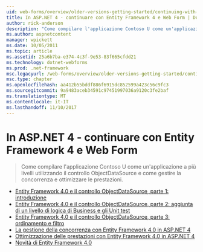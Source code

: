 ```yaml
---
uid: web-forms/overview/older-versions-getting-started/continuing-with-ef/index
title: In ASP.NET 4 - continuare con Entity Framework 4 e Web Form | Documenti Microsoft
author: rick-anderson
description: "Come compilare l'applicazione Contoso U come un'applicazione a più livelli utilizzando il controllo ObjectDataSource e come gestire la concorrenza e ottimizzare le prestazioni."
ms.author: aspnetcontent
manager: wpickett
ms.date: 10/05/2011
ms.topic: article
ms.assetid: 25a6b7ba-e374-4c3f-9e53-83f665cfdd21
ms.technology: dotnet-webforms
ms.prod: .net-framework
msc.legacyurl: /web-forms/overview/older-versions-getting-started/continuing-with-ef
msc.type: chapter
ms.openlocfilehash: aa412b55bddf886f6915dc852599a423c56c9fc3
ms.sourcegitcommit: 9a9483aceb34591c97451997036a9120c3fe2baf
ms.translationtype: MT
ms.contentlocale: it-IT
ms.lasthandoff: 11/10/2017
---
```

<a name="aspnet-4---continuing-with-entity-framework-4-and-web-forms"></a>In ASP.NET 4 - continuare con Entity Framework 4 e Web Form
====================
> Come compilare l'applicazione Contoso U come un'applicazione a più livelli utilizzando il controllo ObjectDataSource e come gestire la concorrenza e ottimizzare le prestazioni.


- [Entity Framework 4.0 e il controllo ObjectDataSource, parte 1: introduzione](using-the-entity-framework-and-the-objectdatasource-control-part-1-getting-started.md)
- [Entity Framework 4.0 e il controllo ObjectDataSource, parte 2: aggiunta di un livello di logica di Business e gli Unit test](using-the-entity-framework-and-the-objectdatasource-control-part-2-adding-a-business-logic-layer-and-unit-tests.md)
- [Entity Framework 4.0 e il controllo ObjectDataSource, parte 3: ordinamento e filtro](using-the-entity-framework-and-the-objectdatasource-control-part-3-sorting-and-filtering.md)
- [La gestione della concorrenza con Entity Framework 4.0 in ASP.NET 4](handling-concurrency-with-the-entity-framework-in-an-asp-net-web-application.md)
- [Ottimizzazione delle prestazioni con Entity Framework 4.0 in ASP.NET 4](maximizing-performance-with-the-entity-framework-in-an-asp-net-web-application.md)
- [Novità di Entity Framework 4.0](what-s-new-in-the-entity-framework-4.md)
